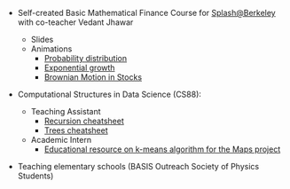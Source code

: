 <!-- ---
layout: page
title: teaching
permalink: /teaching/
--- -->

<!-- Lecture series -->

* Self-created Basic Mathematical Finance Course for <a href="">Splash@Berkeley</a> with co-teacher <a>Vedant Jhawar</a>
	- Slides
	- Animations
		- <a href="https://graphics.funnyscar.com/points">Probability distribution</a>
		- <a href="https://graphics.funnyscar.com/exponential-growth">Exponential growth</a>
		- <a href="https://graphics.funnyscar.com/brownian-stocks">Brownian Motion in Stocks</a>

* Computational Structures in Data Science (CS88):
	- Teaching Assistant
		- <a href="">Recursion cheatsheet</a>
		- <a href="">Trees cheatsheet</a>
	- Academic Intern
		- <a href="https://graphics.funnyscar.com/k-means/">Educational resource on k-means algorithm for the Maps project</a>

* Teaching elementary schools (BASIS Outreach Society of Physics Students)